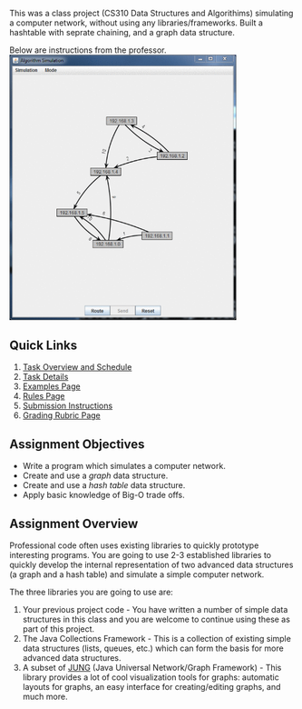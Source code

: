 This was a class project (CS310 Data Structures and Algorithims) simulating a computer network, without using any libraries/frameworks. Built a hashtable with seprate chaining, and a graph data structure.

Below are instructions from the professor.
<img src="animated.gif" width="400px" />

## Quick Links
1. [Task Overview and Schedule](#tasks-overview)
2. [Task Details](TASKS.md)
3. [Examples Page](EXAMPLES.md)
4. [Rules Page](RULES.md)
5. [Submission Instructions](RULES.md#submission-instructions)
6. [Grading Rubric Page](GRADING.md)

## Assignment Objectives
- Write a program which simulates a computer network.
- Create and use a _graph_ data structure.
- Create and use a _hash table_ data structure.
- Apply basic knowledge of Big-O trade offs.

## Assignment Overview
Professional code often uses existing libraries to quickly prototype interesting programs. You are going to use 2-3 established libraries to quickly develop the internal representation of two advanced data structures (a graph and a hash table) and simulate a simple computer network.

The three libraries you are going to use are:
1. Your previous project code - You have written a number of simple data structures in this class and you are welcome to continue using these as part of this project.
2. The Java Collections Framework - This is a collection of existing simple data structures (lists, queues, etc.) which can form the basis for more advanced data structures.
3. A subset of [JUNG](http://jung.sourceforge.net/) (Java Universal Network/Graph Framework) - This library provides a lot of cool visualization tools for graphs: automatic layouts for graphs, an easy interface for creating/editing graphs, and much more.

